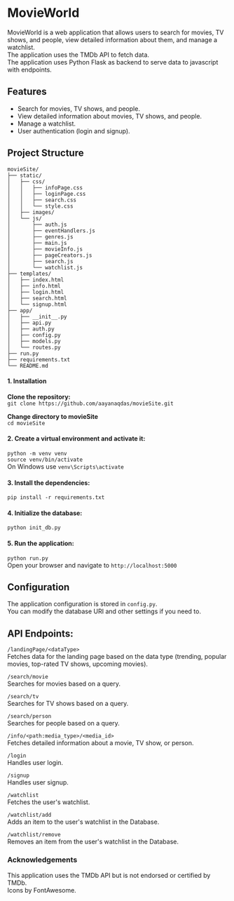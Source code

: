 # MovieWorld

MovieWorld is a web application that allows users to search for movies, TV shows, and people, view detailed information about them, and manage a watchlist.  
The application uses the TMDb API to fetch data.  
The application uses Python Flask as backend to serve data to javascript with endpoints.

## Features

- Search for movies, TV shows, and people.
- View detailed information about movies, TV shows, and people.
- Manage a watchlist.
- User authentication (login and signup).

## Project Structure

```
movieSite/
├── static/
│   ├── css/
│   │   ├── infoPage.css
│   │   ├── loginPage.css
│   │   ├── search.css
│   │   └── style.css
│   ├── images/
│   └── js/
│       ├── auth.js
│       ├── eventHandlers.js
│       ├── genres.js
│       ├── main.js
│       ├── movieInfo.js
│       ├── pageCreators.js
│       ├── search.js
│       └── watchlist.js
├── templates/
│   ├── index.html
│   ├── info.html
│   ├── login.html
│   ├── search.html
│   └── signup.html
├── app/
│   ├── __init__.py
│   ├── api.py
│   ├── auth.py
│   ├── config.py
│   ├── models.py
│   └── routes.py
├── run.py
├── requirements.txt
└── README.md
```

#### 1. Installation

**Clone the repository:**  
`git clone https://github.com/aayanaqdas/movieSite.git`

**Change directory to movieSite**  
`cd movieSite`

#### 2. Create a virtual environment and activate it:

`python -m venv venv`  
`source venv/bin/activate`  
On Windows use `venv\Scripts\activate`

#### 3. Install the dependencies:

`pip install -r requirements.txt`

#### 4. Initialize the database:

`python init_db.py`

#### 5. Run the application:

`python run.py`  
Open your browser and navigate to `http://localhost:5000`

## Configuration

The application configuration is stored in `config.py`.  
You can modify the database URI and other settings if you need to.

## API Endpoints:

`/landingPage/<dataType>`  
Fetches data for the landing page based on the data type (trending, popular movies, top-rated TV shows, upcoming movies).

`/search/movie`  
Searches for movies based on a query.

`/search/tv`  
Searches for TV shows based on a query.

`/search/person`  
Searches for people based on a query.

`/info/<path:media_type>/<media_id>`  
Fetches detailed information about a movie, TV show, or person.

`/login`  
Handles user login.

`/signup`  
Handles user signup.

`/watchlist`  
Fetches the user's watchlist.

`/watchlist/add`  
Adds an item to the user's watchlist in the Database.

`/watchlist/remove`  
Removes an item from the user's watchlist in the Database.

### Acknowledgements

This application uses the TMDb API but is not endorsed or certified by TMDb.  
Icons by FontAwesome.

